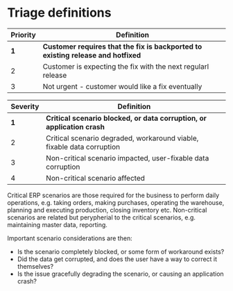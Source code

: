 ﻿# Triage definitions

| Priority | Definition |
|----------|------------|
| **1** | **Customer requires that the fix is backported to existing release and hotfixed** |
| 2 | Customer is expecting the fix with the next regularl release |
| 3 | Not urgent - customer would like a fix eventually |

| Severity | Definition |
|----------|------------|
| **1** | **Critical scenario blocked, or data corruption, or application crash** |
| 2 | Critical scenario degraded, workaround viable, fixable data corruption |
| 3 | Non-critical scenario impacted, user-fixable data corruption |
| 4 | Non-critical scenario affected |

Critical ERP scenarios are those required for the business to perform daily operations, e.g. taking orders, making purchases, operating the warehouse, planning and executing production, closing inventory etc.
Non-critical scenarios are related but perypherial to the critical scenarios, e.g. maintaining master data, reporting.

Important scenario considerations are then:
 - Is the scenario completely blocked, or some form of workaround exists?
 - Did the data get corrupted, and does the user have a way to correct it themselves?
 - Is the issue gracefully degrading the scenario, or causing an application crash?
